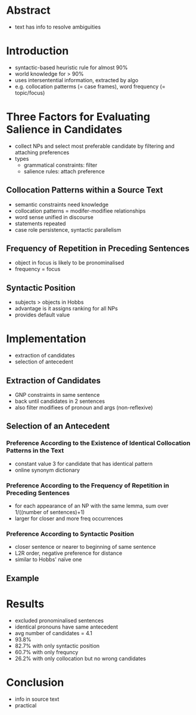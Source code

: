 # Abstract
* text has info to resolve ambiguities

# Introduction
* syntactic-based heuristic rule for almost 90%
* world knowledge for > 90%
* uses intersentential information, extracted by algo
* e.g. collocation patterms (= case frames),
    word frequency (= topic/focus)

# Three Factors for Evaluating Salience in Candidates
* collect NPs and select most preferable candidate by filtering and attaching preferences
* types
    - grammatical constraints: filter
    - salience rules: attach preference

## Collocation Patterns within a Source Text
* semantic constraints need knowledge
* collocation patterns = modifer-modifiee relationships
* word sense unified in discourse
* statements repeated
* case role persistence, syntactic parallelism

## Frequency of Repetition in Preceding Sentences
* object in focus is likely to be pronominalised
* frequency = focus

## Syntactic Position
* subjects > objects in Hobbs
* advantage is it assigns ranking for all NPs
* provides default value

# Implementation
* extraction of candidates
* selection of antecedent

## Extraction of Candidates
* GNP constraints in same sentence
* back until candidates in 2 sentences
* also filter modifiees of pronoun and args (non-reflexive)

## Selection of an Antecedent
### Preference According to the Existence of Identical Collocation Patterns in the Text
* constant value 3 for candidate that has identical pattern
* online synonym dictionary

### Preference According to the Frequency of Repetition in Preceding Sentences
* for each appearance of an NP with the same lemma, sum over 1/((number of sentences)+1)
* larger for closer and more freq occurrences

### Preference According to Syntactic Position
* closer sentence or nearer to beginning of same sentence
* L2R order, negative preference for distance
* similar to Hobbs' naïve one

## Example

# Results
* excluded pronominalised sentences
* identical pronouns have same antecedent
* avg number of candidates = 4.1
* 93.8%
* 82.7% with only syntactic position
* 60.7% with only frequncy
* 26.2% with only collocation but no wrong candidates

# Conclusion
* info in source text
* practical
